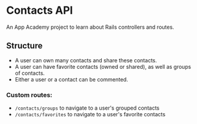 # Contacts API

An App Academy project to learn about Rails controllers and routes.

## Structure

- A user can own many contacts and share these contacts.
- A user can have favorite contacts (owned or shared), as well as groups of contacts.
- Either a user or a contact can be commented.

### Custom routes:

- `/contacts/groups` to navigate to a user's grouped contacts
- `/contacts/favorites` to navigate to a user's favorite contacts
